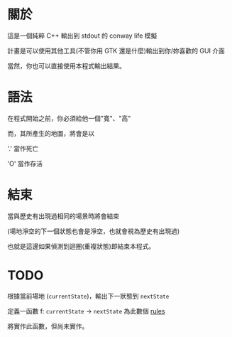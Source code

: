 # 關於

這是一個純粹 C++ 輸出到 stdout 的 conway life 模擬

計畫是可以使用其他工具(不管你用 GTK 還是什麼)輸出到你/妳喜歡的 GUI 介面

當然，你也可以直接使用本程式輸出結果。


# 語法

在程式開始之前，你必須給他一個"寬"、"高"

而，其所產生的地圖，將會是以

'.' 當作死亡

'O' 當作存活


# 結束

當與歷史有出現過相同的場景時將會結束

(場地淨空的下一個狀態也會是淨空，也就會視為歷史有出現過)

也就是這邊如果偵測到迴圈(重複狀態)即結束本程式。

# TODO

根據當前場地 (`currentState`)，輸出下一狀態到 `nextState`

定義一函數 f: `currentState` → `nextState` 為此數個 [rules](https://en.wikipedia.org/wiki/Conway%27s_Game_of_Life#Rules)

將實作此函數，但尚未實作。